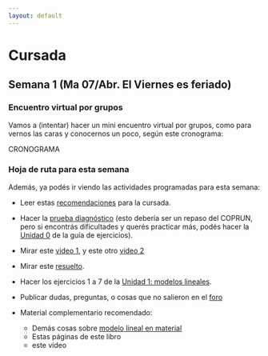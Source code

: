 ```yaml
---
layout: default
---
```

# Cursada

<!---
{% assign cursada = site.data.cursada_actual %}
{% include cursada.md cursada=site.data.cursada_actual %}
--->

<!---
## Semana 2 (Ma 14/Abr y Vie 17/Abr)

Hoja de ruta para esta semana, para cada clase:

### Clase Ma 14/Abr

* Encuentros virtuales para trabajar las dudas del foro, según este cronograma:
--->


## Semana 1 (Ma 07/Abr. El Viernes es feriado)
<!---
* Completar la [encuesta de relevamiento tecnológico](https://docs.google.com/forms/d/1WjBEGgg_rBTDGzfZb5j-YZBPIMxuRVcKOlCDaoc9XeQ/)
--->

### Encuentro virtual por grupos
Vamos a (intentar) hacer un mini encuentro virtual por grupos, como para vernos las caras y conocernos un poco, según este cronograma:

CRONOGRAMA

### Hoja de ruta para esta semana
Además, ya podés ir viendo las actividades programadas para esta semana:

* Leer estas [recomendaciones](recomendaciones) para la cursada.

* Hacer la [prueba diagnóstico](https://docs.google.com/forms/d/1lsNd1Ny_ApRA73p3TlivCEAc2Dlu2OO--jcgORhfnds/) (esto debería ser un repaso del COPRUN, pero si encontrás dificultades y querés practicar más, podés hacer la [Unidad 0](assets/pdf/unidad0_repasoAlgebraico.pdf) de la guía de ejercicios).


* Mirar este [video 1](), y este otro [video 2]()

* Mirar este [resuelto]().

* Hacer los ejercicios 1 a 7 de la [Unidad 1: modelos lineales](assets/pdf/unidad1_modelosLineales.pdf).

* Publicar dudas, preguntas, o cosas que no salieron en el [foro]()

* Material complementario recomendado:
    * Demás cosas sobre [modelo lineal en material]()
    * Estas páginas de este libro
    * este video
